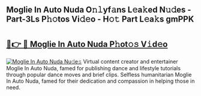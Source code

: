 ## Moglie In Auto Nuda O𝚗𝚕yf𝚊ns L𝚎a𝚔ed N𝚞𝚍es - Part-3Ls P𝚑𝚘tos Vi𝚍𝚎o - H𝚘𝚝 Part L𝚎a𝚔s gmPPK

# <h2><a href="http://kfbzqls.oniu.top/?m=Moglie+In+Auto+Nuda">🔗👉 🔴 Moglie In Auto Nuda P𝚑ot𝚘𝚜 V𝚒d𝚎o</a></h2>

[![Moglie In Auto Nuda Nu𝚍e𝚜](https://i.imgur.com/0qMVB7G.gif)](http://kfbzqls.oniu.top/?m=Moglie+In+Auto+Nuda)
Virtual content creator and entertainer Moglie In Auto Nuda, famed for publishing dance and lifestyle tutorials through popular dance moves and brief clips. Selfless humanitarian Moglie In Auto Nuda, famed for their dedication and compassion in helping those in need.  
